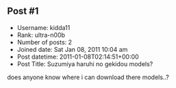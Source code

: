 ## Post #1
- Username: kidda11
- Rank: ultra-n00b
- Number of posts: 2
- Joined date: Sat Jan 08, 2011 10:04 am
- Post datetime: 2011-01-08T02:14:51+00:00
- Post Title: Suzumiya haruhi no gekidou models?

does anyone know where i can download there models..?

